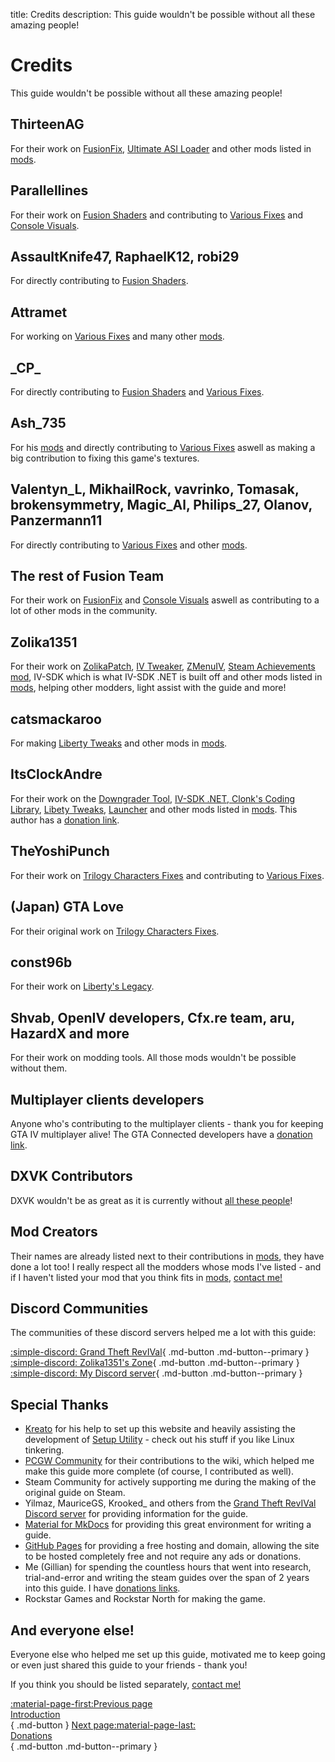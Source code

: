 title: Credits
description: This guide wouldn't be possible without all these amazing people!

# Credits
This guide wouldn't be possible without all these amazing people!

## ThirteenAG
For their work on [FusionFix](essential-modding/fusionfix.md), [Ultimate ASI Loader](../mod-dependencies/#ultimate-asi-loader) and other mods listed in [mods](extras/mods.md).

## Parallellines
For their work on [Fusion Shaders](essential-modding/fusionfix.md) and contributing to [Various Fixes](essential-modding/variousfixes.md) and [Console Visuals](essential-modding/consolevisuals.md).

## AssaultKnife47, RaphaelK12, robi29
For directly contributing to [Fusion Shaders](essential-modding/fusionfix.md).

## Attramet
For working on [Various Fixes](essential-modding/variousfixes.md) and many other [mods](extras/mods.md).

## \_CP_
For directly contributing to [Fusion Shaders](essential-modding/fusionfix.md) and [Various Fixes](essential-modding/variousfixes.md).

## Ash_735
For his [mods](extras/mods.md) and directly contributing to [Various Fixes](essential-modding/variousfixes.md) aswell as making a big contribution to fixing this game's textures.


## Valentyn_L, MikhailRock, vavrinko, Tomasak, brokensymmetry, Magic_Al, Philips_27, Olanov, Panzermann11
For directly contributing to [Various Fixes](essential-modding/variousfixes.md) and other [mods](extras/mods.md).

## The rest of Fusion Team
For their work on [FusionFix](essential-modding/fusionfix.md) and [Console Visuals](essential-modding/consolevisuals.md) aswell as contributing to a lot of other mods in the community.

## Zolika1351
For their work on [ZolikaPatch](essential-modding/zolikapatch.md), [IV Tweaker](../extras/modloading/#iv-tweaker), [ZMenuIV](../extras/trainers/#zmenuiv), [Steam Achievements mod](https://zolika1351.pages.dev/mods/ivsteamachievements), IV-SDK which is what IV-SDK .NET is built off and other mods listed in [mods](extras/mods.md), helping other modders, light assist with the guide and more!

## catsmackaroo
For making [Liberty Tweaks](essential-modding/libertytweaks.md) and other mods in [mods](extras/mods.md).

## ItsClockAndre
For their work on the [Downgrader Tool](downgrading.md), [IV-SDK .NET, Clonk's Coding Library](../mod-dependencies/#iv-sdk-net), [Libety Tweaks](essential-modding/libertytweaks.md), [Launcher](extras/launcher.md) and other mods listed in [mods](extras/mods.md). This author has a [donation link](support.md).

## TheYoshiPunch
For their work on [Trilogy Characters Fixes](essential-modding/charactersfixes.md) and contributing to [Various Fixes](essential-modding/variousfixes.md).

## (Japan) GTA Love
For their original work on [Trilogy Characters Fixes](essential-modding/charactersfixes.md).

## const96b
For their work on [Liberty's Legacy](../extras/trainers/#libertys-legacy).

## Shvab, OpenIV developers, Cfx.re team, aru, HazardX and more
For their work on modding tools. All those mods wouldn't be possible without them.

## Multiplayer clients developers
Anyone who's contributing to the multiplayer clients - thank you for keeping GTA IV multiplayer alive! The GTA Connected developers have a [donation link](support.md).

## DXVK Contributors
DXVK wouldn't be as great as it is currently without [all these people](https://github.com/doitsujin/dxvk/graphs/contributors)!

## Mod Creators
Their names are already listed next to their contributions in [mods](extras/mods.md), they have done a lot too! I really respect all the modders whose mods I've listed - and if I haven't listed your mod that you think fits in [mods](extras/mods.md), [contact me!](contact-me.md)

## Discord Communities
The communities of these discord servers helped me a lot with this guide:

[:simple-discord: Grand Theft RevIVal](https://discord.gg/Wn5eCWGcpb){ .md-button .md-button--primary } [:simple-discord: Zolika1351's Zone](https://discord.gg/KTxxZcNxCc){ .md-button .md-button--primary } [:simple-discord: My Discord server](https://discord.gg/zwmsQqExbQ){ .md-button .md-button--primary }

## Special Thanks
* [Kreato](https://github.com/kreatoo) for his help to set up this website and heavily assisting the development of [Setup Utility](../optimization/#setup-utility) - check out his stuff if you like Linux tinkering.
* [PCGW Community](https://www.pcgamingwiki.com/wiki/Grand_Theft_Auto_IV) for their contributions to the wiki, which helped me make this guide more complete (of course, I contributed as well).
* Steam Community for actively supporting me during the making of the original guide on Steam.
* Yilmaz, MauriceGS, Krooked_ and others from the [Grand Theft RevIVal Discord server](https://discord.gg/Wn5eCWGcpb) for providing information for the guide.
* [Material for MkDocs](https://squidfunk.github.io/mkdocs-material/) for providing this great environment for writing a guide.
* [GitHub Pages](https://pages.github.com/) for providing a free hosting and domain, allowing the site to be hosted completely free and not require any ads or donations.
* Me (Gillian) for spending the countless hours that went into research, trial-and-error and writing the steam guides over the span of 2 years into this guide. I have [donations links](support.md).
* Rockstar Games and Rockstar North for making the game.

## And everyone else!
Everyone else who helped me set up this guide, motivated me to keep going or even just shared this guide to your friends - thank you!

If you think you should be listed separately, [contact me!](contact-me.md)

[:material-page-first:Previous page <br>Introduction</br>](index.md){ .md-button } [Next page:material-page-last: <br>Donations</br>](support.md){ .md-button .md-button--primary }
